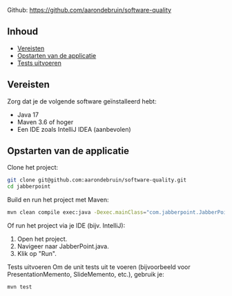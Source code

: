 Github: https://github.com/aarondebruin/software-quality
## Inhoud

- [Vereisten](#vereisten)
- [Opstarten van de applicatie](#opstarten-van-de-applicatie)
- [Tests uitvoeren](#tests-uitvoeren)

## Vereisten

Zorg dat je de volgende software geïnstalleerd hebt:

- Java 17
- Maven 3.6 of hoger
- Een IDE zoals IntelliJ IDEA (aanbevolen)

## Opstarten van de applicatie

Clone het project:

```bash
git clone git@github.com:aarondebruin/software-quality.git
cd jabberpoint
```
Build en run het project met Maven:
```bash
mvn clean compile exec:java -Dexec.mainClass="com.jabberpoint.JabberPoint"
```

Of run het project via je IDE (bijv. IntelliJ):
1. Open het project.
2. Navigeer naar JabberPoint.java.
3. Klik op "Run".

Tests uitvoeren
Om de unit tests uit te voeren (bijvoorbeeld voor PresentationMemento, SlideMemento, etc.), gebruik je:

```bash
mvn test
```


